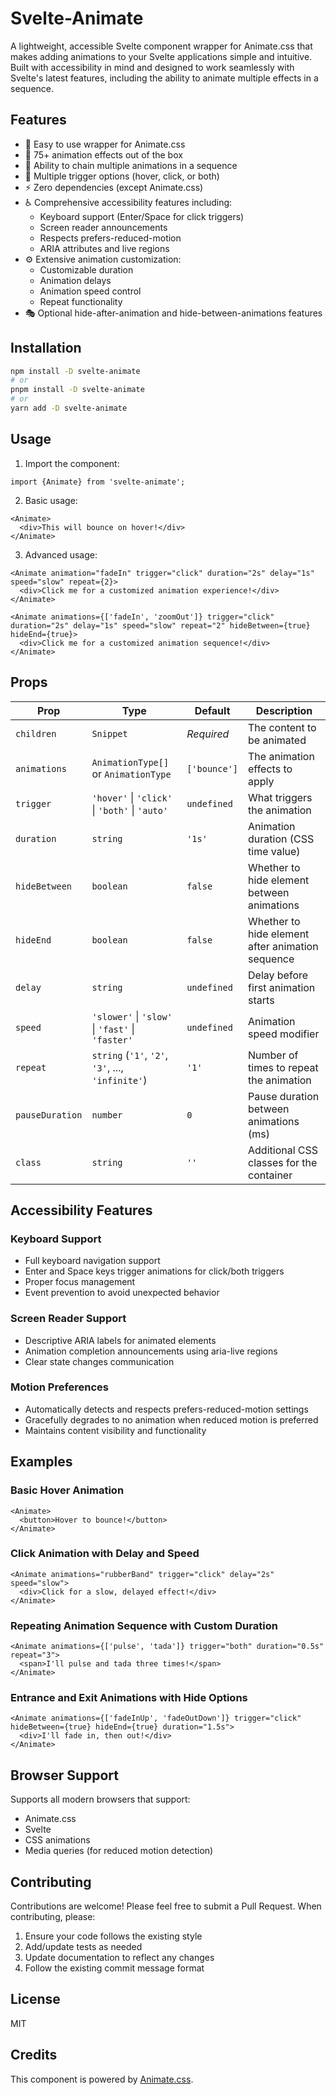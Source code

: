 # Svelte-Animate

A lightweight, accessible Svelte component wrapper for Animate.css that makes adding animations to your Svelte applications simple and intuitive. Built with accessibility in mind and designed to work seamlessly with Svelte's latest features, including the ability to animate multiple effects in a sequence.

## Features

- 🎯 Easy to use wrapper for Animate.css
- 🎨 75+ animation effects out of the box
- 🔄 Ability to chain multiple animations in a sequence
- 🔄 Multiple trigger options (hover, click, or both)
- ⚡ Zero dependencies (except Animate.css)
- ♿ Comprehensive accessibility features including:
  - Keyboard support (Enter/Space for click triggers)
  - Screen reader announcements
  - Respects prefers-reduced-motion
  - ARIA attributes and live regions
- ⚙️ Extensive animation customization:
  - Customizable duration
  - Animation delays
  - Animation speed control
  - Repeat functionality
- 🎭 Optional hide-after-animation and hide-between-animations features

## Installation

```bash
npm install -D svelte-animate
# or
pnpm install -D svelte-animate
# or
yarn add -D svelte-animate
```

## Usage

1. Import the component:

```svelte
import {Animate} from 'svelte-animate';
```

2. Basic usage:

```svelte
<Animate>
  <div>This will bounce on hover!</div>
</Animate>
```

3. Advanced usage:

```svelte
<Animate animation="fadeIn" trigger="click" duration="2s" delay="1s" speed="slow" repeat={2}>
  <div>Click me for a customized animation experience!</div>
</Animate>

<Animate animations={['fadeIn', 'zoomOut']} trigger="click" duration="2s" delay="1s" speed="slow" repeat="2" hideBetween={true} hideEnd={true}>
  <div>Click me for a customized animation sequence!</div>
</Animate>
```

## Props

| Prop            | Type                                              | Default      | Description                                      |
| --------------- | ------------------------------------------------- | ------------ | ------------------------------------------------ |
| `children`      | `Snippet`                                         | _Required_   | The content to be animated                       |
| `animations`    | `AnimationType[]` or `AnimationType`              | `['bounce']` | The animation effects to apply                   |
| `trigger`       | `'hover'` \| `'click'` \| `'both'` \| `'auto'`    | `undefined`  | What triggers the animation                      |
| `duration`      | `string`                                          | `'1s'`       | Animation duration (CSS time value)              |
| `hideBetween`   | `boolean`                                         | `false`      | Whether to hide element between animations       |
| `hideEnd`       | `boolean`                                         | `false`      | Whether to hide element after animation sequence |
| `delay`         | `string`                                          | `undefined`  | Delay before first animation starts              |
| `speed`         | `'slower'` \| `'slow'` \| `'fast'` \| `'faster'`  | `undefined`  | Animation speed modifier                         |
| `repeat`        | `string` (`'1'`, `'2'`, `'3'`, ..., `'infinite'`) | `'1'`        | Number of times to repeat the animation          |
| `pauseDuration` | `number`                                          | `0`          | Pause duration between animations (ms)           |
| `class`         | `string`                                          | `''`         | Additional CSS classes for the container         |

## Accessibility Features

### Keyboard Support

- Full keyboard navigation support
- Enter and Space keys trigger animations for click/both triggers
- Proper focus management
- Event prevention to avoid unexpected behavior

### Screen Reader Support

- Descriptive ARIA labels for animated elements
- Animation completion announcements using aria-live regions
- Clear state changes communication

### Motion Preferences

- Automatically detects and respects prefers-reduced-motion settings
- Gracefully degrades to no animation when reduced motion is preferred
- Maintains content visibility and functionality

## Examples

### Basic Hover Animation

```svelte
<Animate>
  <button>Hover to bounce!</button>
</Animate>
```

### Click Animation with Delay and Speed

```svelte
<Animate animations="rubberBand" trigger="click" delay="2s" speed="slow">
  <div>Click for a slow, delayed effect!</div>
</Animate>
```

### Repeating Animation Sequence with Custom Duration

```svelte
<Animate animations={['pulse', 'tada']} trigger="both" duration="0.5s" repeat="3">
  <span>I'll pulse and tada three times!</span>
</Animate>
```

### Entrance and Exit Animations with Hide Options

```svelte
<Animate animations={['fadeInUp', 'fadeOutDown']} trigger="click" hideBetween={true} hideEnd={true} duration="1.5s">
  <div>I'll fade in, then out!</div>
</Animate>
```

## Browser Support

Supports all modern browsers that support:

- Animate.css
- Svelte
- CSS animations
- Media queries (for reduced motion detection)

## Contributing

Contributions are welcome! Please feel free to submit a Pull Request. When contributing, please:

1. Ensure your code follows the existing style
2. Add/update tests as needed
3. Update documentation to reflect any changes
4. Follow the existing commit message format

## License

MIT

## Credits

This component is powered by [Animate.css](https://animate.style/).
